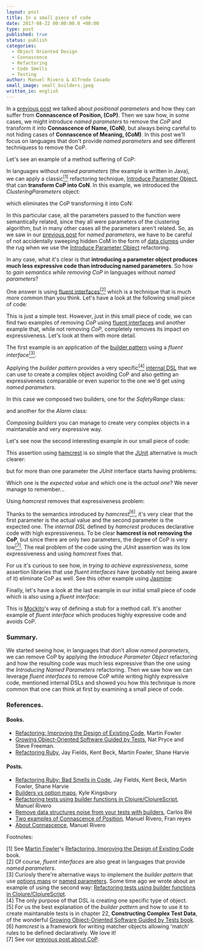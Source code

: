 ```yaml
---
layout: post
title: In a small piece of code
date: 2017-08-22 00:00:00.0 +00:00
type: post
published: true
status: publish
categories:
  - Object Oriented Design
  - Connascence
  - Refactoring
  - Code Smells
  - Testing
author: Manuel Rivero & Alfredo Casado
small_image: small_builders.jpeg
written_in: english
---
```


In a [previous post](/2017/07/two-examples-of-connascence-of-position) we talked about *positional parameters* and how they can suffer from **Connascence of Position, (CoP)**. Then we saw how, in some cases, we might introduce *named parameters* to remove the *CoP* and transform it into **Connascence of Name, (CoN)**, but always being careful to not hiding cases of **Connascence of Meaning, (CoM)**. In this post we'll focus on languages that don't provide *named parameters* and see different techniquess to remove the CoP.

Let's see an example of a method suffering of CoP:

<script src="https://gist.github.com/trikitrok/eb06db1754f89b18adc60069f03a841e.js"></script>

In languages without *named parameters* (the example is written in Java), we can apply a classic<a href="#nota1"><sup>[1]</sup></a> refactoring technique, [Introduce Parameter Object](https://refactoring.com/catalog/introduceParameterObject.html), that can **transform CoP into CoN**. In this example, we introduced the *ClusteringParameters* object:

<script src="https://gist.github.com/trikitrok/95636f3eeca5d476d383869240763cca.js"></script>

which eliminates the CoP transforming it into CoN:

<script src="https://gist.github.com/trikitrok/1cb8b24f085cb6993b2eaa59ff60e895.js"></script> 

In this particular case, all the parameters passed to the function were semantically related, since they all were parameters of the clustering algorithm, but in many other cases all the parameters aren't related. So, as we saw in our [previous post](/2017/07/two-examples-of-connascence-of-position) for *named parameters*, we have to be careful of not accidentally sweeping hidden CoM in the form of [data clumps](http://www.informit.com/articles/article.aspx?p=1400866&seqNum=8) under the rug when we use the [Introduce Parameter Object](https://refactoring.com/catalog/introduceParameterObject.html) refactoring.

In any case, what it's clear is that **introducing a parameter object produces much less expressive code than introducing named parameters**. So how to *gain semantics while removing CoP* in languages without *named parameters*?

One answer is using [fluent interfaces](https://en.wikipedia.org/wiki/Fluent_interface)<a href="#nota2"><sup>[2]</sup></a> which is a technique that is much more common than you think. Let's have a look at the following small piece of code:

<script src="https://gist.github.com/trikitrok/26422c2a60a7ec79be7422e561c435ff.js"></script>

This is just a simple test. However, just in this small piece of code, we can find two examples of removing *CoP* using [fluent interfaces](https://en.wikipedia.org/wiki/Fluent_interface) and another example that, while not removing *CoP*, completely removes its impact on expressiveness. Let's look at them with more detail.

The first example is an application of the [builder pattern](http://wiki.c2.com/?BuilderPattern) using a *fluent interface*<a href="#nota3"><sup>[3]</sup></a>.

<script src="https://gist.github.com/trikitrok/d42762b85c695226f069430214d69110.js"></script>

Applying the *builder pattern* provides a very specific<a href="#nota4"><sup>[4]</sup></a> [internal DSL](https://martinfowler.com/bliki/InternalDslStyle.html) that we can use to create a complex object avoiding CoP and also getting an expressiveness comparable or even superior to the one we'd get using *named parameters*. 

In this case we composed two builders, one for the _SafetyRange_ class:

<script src="https://gist.github.com/trikitrok/d7eab5609348590f7eb070edad4017c1.js"></script>

and another for the _Alarm_ class:

<script src="https://gist.github.com/trikitrok/def882d4489f9906408b3c1626a23057.js"></script>

*Composing builders* you can manage to create very complex objects in a maintanable and very expressive way.

Let's see now the second interesting example in our small piece of code:

<script src="https://gist.github.com/trikitrok/948bd5895f903f2b7ac9a22bfc18a5e6.js"></script>

This assertion using [hamcrest](https://code.google.com/archive/p/hamcrest/wikis/Tutorial.wiki) is so simple that the [JUnit](http://junit.org/junit5/) alternative is much clearer:

<script src="https://gist.github.com/trikitrok/8127ee504363613bacd7d3a0e5925f03.js"></script>

but for more than one parameter the *JUnit* interface starts having problems: 

<script src="https://gist.github.com/trikitrok/55d79c4b44d4df309b8cc9d92550a3ad.js"></script>

Which one is the *expected value* and which one is the *actual one*? We never manage to remember...

Using *hamcrest* removes that expressiveness problem:

<script src="https://gist.github.com/trikitrok/a93a36a190009b1ee8a9946b9754d16a.js"></script>

Thanks to the semantics introduced by *hamcrest*<a href="#nota6"><sup>[6]</sup></a>, it's very clear that the first parameter is the actual value and the second parameter is the expected one. The *internal DSL* defined by *hamcrest* produces declarative code with high expressiveness. To be clear **hamcrest is not removing the CoP**, but since there are only two parameters, the degree of CoP is very low<a href="#nota7"><sup>[7]</sup></a>. The real problem of the code using the *JUnit* assertion was its low expressiveness and using *hamcrest* fixes that.

For us it's curious to see how, in *trying to achieve expressiveness*, some assertion libraries that use *fluent interfaces* have (probably not being aware of it) eliminate CoP as well. See this other example using [Jasmine](https://jasmine.github.io/):

<script src="https://gist.github.com/trikitrok/2c205cd115015baceace3a5483ac23c5.js"></script>

Finally, let's have a look at the last example in our initial small piece of code which is also using a *fluent interface*:

<script src="https://gist.github.com/trikitrok/168c5a69b6faf8443789d5f7c9a5a75b.js"></script>

This is [Mockito](http://site.mockito.org/)'s way of defining a stub for a method call. It's another example of *fluent interface* which produces highly expressive code and avoids CoP.

### Summary.
We started seeing how, in languages that don't allow *named parameters*, we can remove CoP by applying the *Introduce Parameter Object* refactoring and how the resulting code was much less expressive than the one using the *Introducing Named Parameters* refactoring. Then we saw how we can leverage *fluent interfaces* to remove CoP while writing highly expressive code, mentioned internal DSLs and showed you how this technique is more common that one can think at first by examining a small piece of code.

### References.

#### Books.
* [Refactoring: Improving the Design of Existing Code](https://martinfowler.com/books/refactoring.html), Martin Fowler
* [Growing Object-Oriented Software Guided by Tests](http://www.growing-object-oriented-software.com/), Nat Pryce and Steve Freeman.
* [Refactoring Ruby](https://martinfowler.com/books/refactoringRubyEd.html), Jay Fields, Kent Beck, Martin Fowler, Shane Harvie

#### Posts.
* [Refactoring Ruby: Bad Smells in Code](http://www.informit.com/articles/article.aspx?p=1400866), Jay Fields, Kent Beck, Martin Fowler, Shane Harvie
* [Builders vs option maps](https://aphyr.com/posts/321-builders-vs-option-maps), Kyle Kingsbury
* [Refactoring tests using builder functions in Clojure/ClojureScript](/2016/10/refactoring-tests-using-builder-functions-in-clojure-clojureScript), Manuel Rivero
* [Remove data structures noise from your tests with builders](/2015/07/remove-data-structures-noise-from-your-tests-with-builders), Carlos Blé
* [Two examples of Connascence of Position](/2017/07/two-examples-of-connascence-of-position), Manuel Rivero, Fran reyes
* [About Connascence](/2017/01/about-connascence), Manuel Rivero

Footnotes:
<div class="foot-note">
  <a name="nota1"></a> [1] See <a href="https://martinfowler.com/">Martin Fowler</a>'s <a href="https://martinfowler.com/books/refactoring.html">Refactoring, Improving the Design of Existing Code</a> book.
</div>

<div class="foot-note">
  <a name="nota2"></a> [2] Of course, <i>fluent interfaces</i> are also great in languages that provide <i>named parameters</i>.
</div>

<div class="foot-note">
  <a name="nota3"></a> [3] Curiosly there're alternative ways to implement the <i>builder pattern</i> that use <a href="https://aphyr.com/posts/321-builders-vs-option-maps">options maps</a> or <a href="https://stackoverflow.com/questions/12633670/whats-the-clojure-way-to-builder-pattern">named parameters</a>. Some time ago we wrote about an example of using the second way: <a href="/2016/10/refactoring-tests-using-builder-functions-in-clojure-clojureScript">Refactoring tests using builder functions in Clojure/ClojureScript</a>.
</div>

<div class="foot-note">
  <a name="nota4"></a> [4] The only purpose of that DSL is creating one specific type of object.
</div>

<div class="foot-note">
  <a name="nota5"></a> [5] For us the best explanation of the <i>builder pattern</i> and how to use it to create maintanable tests is in chapter 22, <b>Constructing Complex Test Data</b>, of the wonderful <a href="http://www.growing-object-oriented-software.com/">Growing Object-Oriented Software Guided by Tests book</a>.
</div>

<div class="foot-note">
  <a name="nota6"></a> [6] <i>hamcrest</i> is a framework for writing matcher objects allowing 'match' rules to be defined declaratively. We love it!
</div>

<div class="foot-note">
  <a name="nota7"></a> [7] See our <a href="/2017/07/two-examples-of-connascence-of-position">previous post about CoP</a>.
</div>
